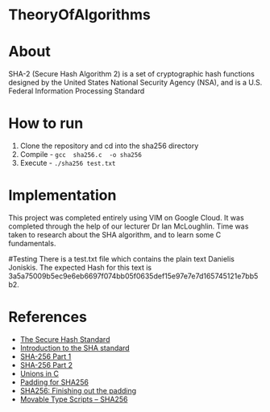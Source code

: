 # TheoryOfAlgorithms

# About
SHA-2 (Secure Hash Algorithm 2) is a set of cryptographic hash functions designed by the United States National Security Agency (NSA), and is a U.S. Federal Information Processing Standard

# How to run
1. Clone the repository and cd into the sha256 directory
2. Compile - `gcc  sha256.c  -o sha256`
3. Execute - `./sha256 test.txt`

# Implementation
This project was completed entirely using VIM on Google Cloud. It was completed through the help of our lecturer Dr Ian McLoughlin.
Time was taken to research about the SHA algorithm, and to learn some C fundamentals.

#Testing
There is a test.txt file which contains the plain text Danielis Joniskis. The expected Hash for this text is 3a5a75009b5ec9e6eb6697f074bb05f0635def15e97e7e7d165745121e7bb5b2.

# References
* [The Secure Hash Standard](https://nvlpubs.nist.gov/nistpubs/FIPS/NIST.FIPS.180-4.pdf)
* [Introduction to the SHA standard](https://web.microsoftstream.com/video/6c22658e-7e5a-421a-b7f9-f0206741ca40?list=user&userId=20b32719-41e8-4560-9f7f-c83ba751229c)
* [SHA-256 Part 1]( https://web.microsoftstream.com/video/db7c03be-5902-4575-9629-34d176ff1366)
* [SHA-256 Part 2]( https://web.microsoftstream.com/video/2a86a2ac-aafb-46e0-a278-a3faa1d13cbf)
* [Unions in C]( https://web.microsoftstream.com/video/78dc0c8d-a017-48c8-99da-0714866f35cb)
* [Padding for SHA256]( https://web.microsoftstream.com/video/9daaf80b-9c4c-4fdc-9ef6-159e0e4ccc13)
* [SHA256: Finishing out the padding]( https://web.microsoftstream.com/video/200e71ec-1dc1-47a4-9de8-6f58781e3f38)
* [Movable Type Scripts – SHA256]( https://www.movable-type.co.uk/scripts/sha256.html)

